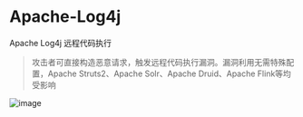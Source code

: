 # Apache-Log4j
Apache Log4j 远程代码执行

> 攻击者可直接构造恶意请求，触发远程代码执行漏洞。漏洞利用无需特殊配置，Apache Struts2、Apache Solr、Apache Druid、Apache Flink等均受影响

![image](https://user-images.githubusercontent.com/45926593/145425339-47c71230-87d2-4519-8919-9c3520850f83.png)

